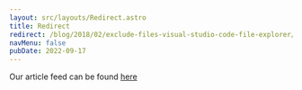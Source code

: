 ```yaml
---
layout: src/layouts/Redirect.astro
title: Redirect
redirect: /blog/2018/02/exclude-files-visual-studio-code-file-explorer/
navMenu: false
pubDate: 2022-09-17
---
```

<div>
Our article feed can be found <a href="/blog/2018/02/exclude-files-visual-studio-code-file-explorer/">here</a>
</div>
